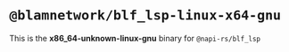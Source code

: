 # `@blamnetwork/blf_lsp-linux-x64-gnu`

This is the **x86_64-unknown-linux-gnu** binary for `@napi-rs/blf_lsp`
